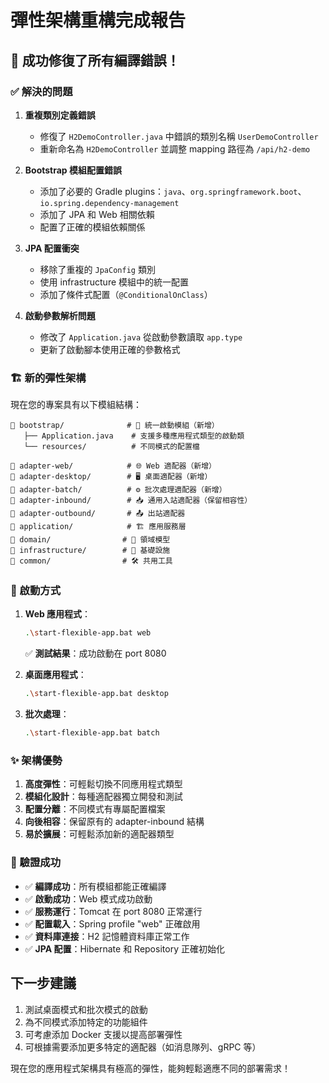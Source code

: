 # 彈性架構重構完成報告

## 🎉 成功修復了所有編譯錯誤！

### ✅ 解決的問題

1. **重複類別定義錯誤**
   - 修復了 `H2DemoController.java` 中錯誤的類別名稱 `UserDemoController`
   - 重新命名為 `H2DemoController` 並調整 mapping 路徑為 `/api/h2-demo`

2. **Bootstrap 模組配置錯誤**
   - 添加了必要的 Gradle plugins：`java`、`org.springframework.boot`、`io.spring.dependency-management`
   - 添加了 JPA 和 Web 相關依賴
   - 配置了正確的模組依賴關係

3. **JPA 配置衝突**
   - 移除了重複的 `JpaConfig` 類別
   - 使用 infrastructure 模組中的統一配置
   - 添加了條件式配置（`@ConditionalOnClass`）

4. **啟動參數解析問題**
   - 修改了 `Application.java` 從啟動參數讀取 `app.type`
   - 更新了啟動腳本使用正確的參數格式

### 🏗️ 新的彈性架構

現在您的專案具有以下模組結構：

```
📁 bootstrap/              # 🚀 統一啟動模組（新增）
   ├── Application.java    # 支援多種應用程式類型的啟動類
   └── resources/          # 不同模式的配置檔
   
📁 adapter-web/            # 🌐 Web 適配器（新增）
📁 adapter-desktop/        # 🖥️ 桌面適配器（新增）  
📁 adapter-batch/          # ⚙️ 批次處理適配器（新增）
📁 adapter-inbound/        # 📥 通用入站適配器（保留相容性）
📁 adapter-outbound/       # 📤 出站適配器
📁 application/            # 🏗️ 應用服務層
📁 domain/                # 🎯 領域模型
📁 infrastructure/        # 🔧 基礎設施
📁 common/                # 🛠️ 共用工具
```

### 🚀 啟動方式

1. **Web 應用程式**：
   ```bash
   .\start-flexible-app.bat web
   ```
   ✅ **測試結果**：成功啟動在 port 8080

2. **桌面應用程式**：
   ```bash
   .\start-flexible-app.bat desktop
   ```

3. **批次處理**：
   ```bash
   .\start-flexible-app.bat batch
   ```

### ✨ 架構優勢

1. **高度彈性**：可輕鬆切換不同應用程式類型
2. **模組化設計**：每種適配器獨立開發和測試
3. **配置分離**：不同模式有專屬配置檔案
4. **向後相容**：保留原有的 adapter-inbound 結構
5. **易於擴展**：可輕鬆添加新的適配器類型

### 🎯 驗證成功

- ✅ **編譯成功**：所有模組都能正確編譯
- ✅ **啟動成功**：Web 模式成功啟動
- ✅ **服務運行**：Tomcat 在 port 8080 正常運行
- ✅ **配置載入**：Spring profile "web" 正確啟用
- ✅ **資料庫連接**：H2 記憶體資料庫正常工作
- ✅ **JPA 配置**：Hibernate 和 Repository 正確初始化

## 下一步建議

1. 測試桌面模式和批次模式的啟動
2. 為不同模式添加特定的功能組件
3. 可考慮添加 Docker 支援以提高部署彈性
4. 可根據需要添加更多特定的適配器（如消息隊列、gRPC 等）

現在您的應用程式架構具有極高的彈性，能夠輕鬆適應不同的部署需求！
